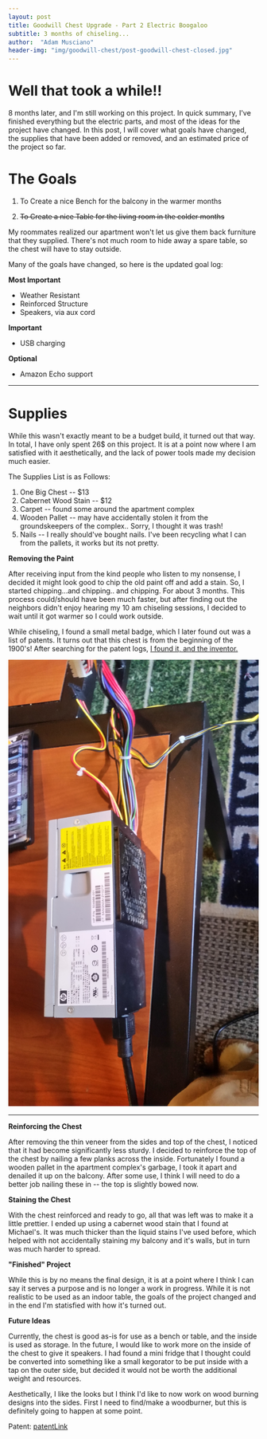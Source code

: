 ```yaml
---
layout: post
title: Goodwill Chest Upgrade - Part 2 Electric Boogaloo
subtitle: 3 months of chiseling...
author:  "Adam Musciano"
header-img: "img/goodwill-chest/post-goodwill-chest-closed.jpg"
---
```




 Well that took a while!!
============================

8 months later, and I'm still working on this project. In quick summary, I've finished everything but the electric parts, and most of the ideas for the project have changed. In this post, I will cover what goals have changed, the supplies that have been added or removed, and an estimated price of the project so far.

The Goals
===========

1. To Create a nice Bench for the balcony in the warmer months

2. <s>To Create a nice Table for the living room in the colder months</s>

My roommates realized our apartment won't let us give them back furniture that they supplied. There's not much room to hide away a spare table, so the chest will have to stay outside.

Many of the goals have changed, so here is the updated goal log:

**Most Important**

* Weather Resistant
* Reinforced Structure
* Speakers, via aux cord

**Important**

* USB charging

**Optional**

* Amazon Echo support

-----------------

Supplies
========

While this wasn't exactly meant to be a budget build, it turned out that way. In total, I have only spent 26$ on this project. It is at a point now where I am satisfied with it aesthetically, and the lack of power tools made my decision much easier.

The Supplies List is as Follows:

1. One Big Chest  -- $13
2. Cabernet Wood Stain -- $12
3. Carpet -- found some around the apartment complex
4. Wooden Pallet -- may have accidentally stolen it from the groundskeepers of the complex.. Sorry, I thought it was trash!
5. Nails -- I really should've bought nails. I've been recycling what I can from the pallets, it works but its not pretty.

**Removing the Paint**

After receiving input from the kind people who listen to my nonsense, I decided it might look good to chip the old paint off and add a stain. So, I started chipping...and chipping.. and chipping. For about 3 months. This process could/should have been much faster, but after finding out the neighbors didn't enjoy hearing my 10 am chiseling sessions, I decided to wait until it got warmer so I could work outside.

While chiseling, I found a small metal badge, which I later found out was a list of patents. It turns out that this chest is from the beginning of the 1900's! After searching for the patent logs, [I found it, and the inventor.](https://www.google.com/search?tbo=p&tbm=pts&hl=en&q=ininventor:%22Eugene+W+Hawley%22)

<div style="text-align:center">
    <img src="/img/goodwill-chest/post-goodwill-psu.jpg" >
</div>

--------------------------

**Reinforcing the Chest**

After removing the thin veneer from the sides and top of the chest, I noticed that it had become significantly less sturdy. I decided to reinforce the top of the chest by nailing a few planks across the inside. Fortunately I found a wooden pallet in the apartment complex's garbage, I took it apart and denailed it up on the balcony. After some use, I think I will need to do a better job nailing these in -- the top is slightly bowed now.


**Staining the Chest**

With the chest reinforced and ready to go, all that was left was to make it a little prettier. I ended up using a cabernet wood stain that I found at Michael's. It was much thicker than the liquid stains I've used before, which helped with not accidentally staining my balcony and it's walls, but in turn was much harder to spread.

**"Finished" Project**

While this is by no means the final design, it is at a point where I think I can say it serves a purpose and is no longer a work in progress. While it is not realistic to be used as an indoor table, the goals of the project changed and in the end I'm statisfied with how it's turned out. 


**Future Ideas**

Currently, the chest is good as-is for use as a bench or table, and the inside is used as storage. In the future, I would like to work more on the inside of the chest to give it speakers. I had found a mini fridge that I thought could be converted into something like a small kegorator to be put inside with a tap on the outer side, but decided it would not be worth the additional weight and resources.

Aesthetically, I like the looks but I think I'd like to now work on wood burning designs into the sides. First I need to find/make a woodburner, but this is definitely going to happen at some point.



Patent: [patentLink](https://www.google.com/search?tbo=p&tbm=pts&hl=en&q=ininventor:%22Eugene+W+Hawley%22)
